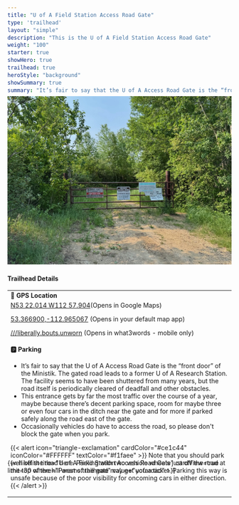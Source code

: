 ```yaml
---
title: "U of A Field Station Access Road Gate"
type: 'trailhead'
layout: "simple"
description: "This is the U of A Field Station Access Road Gate"
weight: "100"
starter: true
showHero: true
trailhead: true
heroStyle: "background"
showSummary: true
summary: "It’s fair to say that the U of A Access Road Gate is the “front door” of the Ministik. The gated road leads to a former  U of A Research Station. The facility seems to have been shuttered from many years, but the road itself is periodically cleared of deadfall and other obstacles."
---
```

<div class="flex flex-col text-surface shadow-secondary-1 dark:bg-surface-dark dark:text-white max-w-max lg:flex-row h-auto sm:pb-10" style=margin-bottom:-100px;>
<div class="w-full lg:w-1/2" style="margin-bottom: 20px;margin-top: -25px;">

![U of A Field Station Access Road Gate](featured-ufaAccessRoadGate.jpg "U of A Field Station Access Road Gate")

</div>
  <div class="flex flex-col justify-start pl-5 lg:w-1/2">
    <h4 class="text-xl font-large mt-0">Trailhead Details</h4>
      <table width=100% class="w-full">
      <tbody>
        <tr>
          <td valign="top" width="100%" class="mb-2 text-base" colspan="2"><b>🧭 GPS Location</b></td>
        </tr>
        <tr>
          <td valign="top" colspan="2" class="my-4 text-base"><a href="https://maps.app.goo.gl/p6NFvhybbCuPJVet9" target="_blank">N53 22.014 W112 57.904</a>(Opens in Google Maps)</br>
         <p><a href="geo:53.366900,-112.965067">53.366900,-112.965067</a> (Opens in your default map app)</p>
         <p><a href="liberally.bouts.unworn://show?threewords=liberally.bouts.unworn">///liberally.bouts.unworn</a> (Opens in what3words - mobile only)</p>
          </td>
        </tr>
        <tr>
          <td valign="top" class="mb-2 text-base"><b>🅿️ Parking</b></td>
        </tr>
        <tr>
          <td valign="top" colspan="2" class="my-4 text-base"><ul>
          <li>It’s fair to say that the U of A Access Road Gate is the “front door” of the Ministik. The gated road leads to a former  U of A Research Station. The facility seems to have been shuttered from many years, but the road itself is periodically cleared of deadfall and other obstacles.</li>

<li>This entrance gets by far the most traffic over the course of a year, maybe because there’s decent parking space, room for maybe three or even four cars in the ditch near the gate and for more if parked safely along the road east of the gate.</li> 

<li>Occasionally vehicles do have to access the road, so please don't block the gate when you park.</li> </ul>



{{< alert icon="triangle-exclamation" cardColor="#ce1c44" iconColor="#FFFFFF" textColor="#f1faee" >}}
Note that you should park well off the road here. Parking with two vehicle wheels just off the road at the top of the hill west of the gate may get you a ticket. Parking this way is unsafe because of the poor visibility for oncoming cars in either direction.
{{< /alert >}}

</td>
        </tr>
      </tbody>
      </table>
    </p>
  </div>
</div>

{{< hikelist title="U of A Field Station Access Road Gate" cardView=true limit=30 where="Params.trailhead" value="uofaroad" >}}
